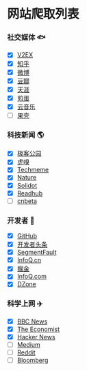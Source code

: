 # 网站爬取列表

### 社交媒体 🐟

- [x] [V2EX](https://v2ex.com)
- [x] [知乎](https://zhihu.com)
- [x] [微博](https://weibo.com)
- [x] [豆瓣](https://douban.com)
- [x] [天涯](https://bbs.tianya.cn)
- [x] [煎蛋](http://jandan.net)
- [x] [云音乐](https://music.163.com)
- [ ] [果壳](https://www.guokr.com/science/category/all) 

### 科技新闻 🌎

- [x] [极客公园](https://www.geekpark.net)
- [x] [虎嗅](https://www.huxiu.com)
- [x] [Techmeme](https://www.techmeme.com)
- [x] [Nature](https://www.nature.com)
- [x] [Solidot](https://www.solidot.org)
- [x] [Readhub](https://readhub.cn)
- [ ] [cnbeta](https://www.cnbeta.com/)

### 开发者 🦁

- [x] [GitHub](https://github.com)
- [x] [开发者头条](https://toutiao.io)
- [x] [SegmentFault](https://segmentfault.com)
- [x] [InfoQ.cn](https://infoq.cn)
- [x] [掘金](https://juejin.im)
- [x] [InfoQ.com](https://infoq.com)
- [x] [DZone](https://dzone.com)

### 科学上网 ✈️

- [x] [BBC News](https://www.bbc.com)
- [x] [The Economist](https://www.economist.com)
- [x] [Hacker News](https://news.ycombinator.com)
- [ ] [Medium](https://medium.com)
- [ ] [Reddit](https://reddit.com)
- [ ] [Bloomberg](https://www.bloomberg.com)